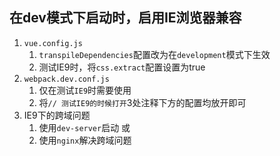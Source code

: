 ## 在dev模式下启动时，启用IE浏览器兼容

1. `vue.config.js`
    1. `transpileDependencies`配置改为在`development`模式下生效
    1. 测试IE9时，将`css.extract`配置设置为true
1. `webpack.dev.conf.js`
    1. 仅在测试`IE9`时需要使用
    1. 将`// 测试IE9的时候打开`3处注释下方的配置均放开即可
1. IE9下的跨域问题
    1. 使用`dev-server`启动
    或
    1. 使用`nginx`解决跨域问题